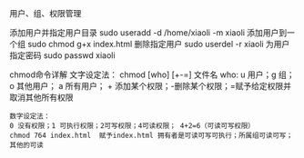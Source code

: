 用户、组、权限管理

添加用户并指定用户目录    sudo useradd -d /home/xiaoli -m xiaoli
添加用户到一个组    sudo chmod g+x index.html
删除指定用户    sudo userdel -r xiaoli
为用户指定密码  sudo passwd xiaoli

chmod命令详解
    文字设定法：
    chmod [who] [+-=] 文件名
    who: u 用户；g 组；o 其他用户； a 所有用户；
         + 添加某个权限；-删除某个权限；=赋予给定权限并取消其他所有权限
    
    数字设定法：
    0 没有权限；1 可执行权限；2可写权限；4可读权限； 4+2=6（可读可写权限）
    chmod 764 index.html  赋予index.html 拥有者是可读可写可执行；所属组可读可写；其他的可读

